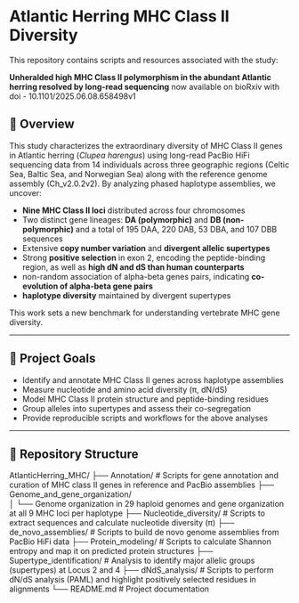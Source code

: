 # Atlantic Herring MHC Class II Diversity

This repository contains scripts and resources associated with the study:

**Unheralded high MHC Class II polymorphism in the abundant Atlantic herring resolved by long-read sequencing**  now available on bioRxiv with doi - 10.1101/2025.06.08.658498v1

## 📜 Overview

This study characterizes the extraordinary diversity of MHC Class II genes in Atlantic herring (*Clupea harengus*) using long-read PacBio HiFi sequencing data from 14 individuals across three geographic regions (Celtic Sea, Baltic Sea, and Norwegian Sea) along with the reference genome assembly (Ch_v2.0.2v2). By analyzing phased haplotype assemblies, we uncover:

- **Nine MHC Class II loci** distributed across four chromosomes
- Two distinct gene lineages: **DA (polymorphic)** and **DB (non-polymorphic)** and a total of 195 DAA, 220 DAB, 53 DBA, and 107 DBB sequences
- Extensive **copy number variation** and **divergent allelic supertypes**
- Strong **positive selection** in exon 2, encoding the peptide-binding region, as well as **high dN and dS than human counterparts**
- non-random association of alpha-beta genes pairs, indicating **co-evolution of alpha-beta gene pairs**
- **haplotype diversity** maintained by divergent supertypes

This work sets a new benchmark for understanding vertebrate MHC gene diversity.

---

## 🔬 Project Goals

- Identify and annotate MHC Class II genes across haplotype assemblies
- Measure nucleotide and amino acid diversity (π, dN/dS)
- Model MHC Class II protein structure and peptide-binding residues
- Group alleles into supertypes and assess their co-segregation
- Provide reproducible scripts and workflows for the above analyses

---

## 📂 Repository Structure
AtlanticHerring_MHC/
├── Annotation/               # Scripts for gene annotation and curation of MHC class II genes in reference and PacBio assemblies
├── Genome_and_gene_organization/  
│   └── Genome organization in 29 haploid genomes and gene organization at all 9 MHC loci per haplotype
├── Nucleotide_diversity/     # Scripts to extract sequences and calculate nucleotide diversity (π)
├── de_novo_assemblies/       # Scripts to build de novo genome assemblies from PacBio HiFi data
├── Protein_modeling/         # Scripts to calculate Shannon entropy and map it on predicted protein structures
├── Supertype_identification/ # Analysis to identify major allelic groups (supertypes) at Locus 2 and 4
├── dNdS_analysis/            # Scripts to perform dN/dS analysis (PAML) and highlight positively selected residues in alignments
└── README.md                 # Project documentation
